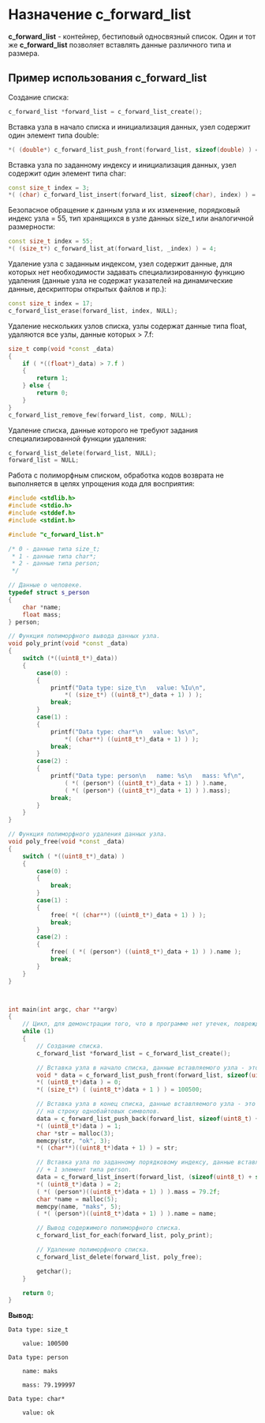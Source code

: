 # Назначение c_forward_list
**c_forward_list** - контейнер, бестиповый односвязный список. Один и тот же **c_forward_list** позволяет вставлять данные различного типа и размера.

## Пример использования c_forward_list

Создание списка:

```c++
c_forward_list *forward_list = c_forward_list_create();
```

Вставка узла в начало списка и инициализация данных, узел содержит один элемент типа double:

```c++
*( (double*) c_forward_list_push_front(forward_list, sizeof(double) ) = 3.1415f;
```

Вставка узла по заданному индексу и инициализация данных, узел содержит один элемент типа char:

```c++
const size_t index = 3;
*( (char) c_forward_list_insert(forward_list, sizeof(char), index) ) = 'F';
```

Безопасное обращение к данным узла и их изменение, порядковый индекс узла = 55, тип хранящихся в узле данных size_t или аналогичной размерности:

```c++
const size_t index = 55;
*( (size_t*) c_forward_list_at(forward_list, _index) ) = 4;
```

Удаление узла с заданным индексом, узел содержит данные, для которых нет необходимости задавать специализированную функцию удаления (данные узла не содержат указателей на динамические данные, дескрипторы открытых файлов и пр.):

```c++
const size_t index = 17;
c_forward_list_erase(forward_list, index, NULL);
```

Удаление нескольких узлов списка, узлы содержат данные типа float, удаляются все узлы, данные которых > 7.f:

```c++
size_t comp(void *const _data)
{
    if ( *((float*)_data) > 7.f )
    {
        return 1;
    } else {
        return 0;
    }
}
c_forward_list_remove_few(forward_list, comp, NULL);
```

Удаление списка, данные которого не требуют задания специализированной функции удаления:

```c++
c_forward_list_delete(forward_list, NULL);
forward_list = NULL;
```

Работа с полиморфным списком, обработка кодов возврата не выполняется в целях упрощения кода для восприятия:

```c++
#include <stdlib.h>
#include <stdio.h>
#include <stddef.h>
#include <stdint.h>

#include "c_forward_list.h"

/* 0 - данные типа size_t;
 * 1 - данные типа char*;
 * 2 - данные типа person;
 */

// Данные о человеке.
typedef struct s_person
{
	char *name;
	float mass;
} person;

// Функция полиморфного вывода данных узла. 
void poly_print(void *const _data)
{
	switch (*((uint8_t*)_data))
	{
		case(0) :
		{
			printf("Data type: size_t\n   value: %Iu\n",
				*( (size_t*) ((uint8_t*)_data + 1) ) );
			break;
		}
		case(1) :
		{
			printf("Data type: char*\n   value: %s\n", 
				*( (char**) ((uint8_t*)_data + 1) ) );
			break;
		}
		case(2) :
		{
			printf("Data type: person\n   name: %s\n   mass: %f\n",
				( *( (person*) ((uint8_t*)_data + 1) ) ).name,
				( *( (person*) ((uint8_t*)_data + 1) ) ).mass);
			break;
		}
	}
}

// Функция полиморфного удаления данных узла.
void poly_free(void *const _data)
{
	switch ( *((uint8_t*)_data) )
	{
		case(0) :
		{
			break;
		}
		case(1) :
		{
			free( *( (char**) ((uint8_t*)_data + 1) ) );
			break;
		}
		case(2) :
		{
			free( ( *( (person*) ((uint8_t*)_data + 1) ) ).name );
			break;
		}
	}
}



int main(int argc, char **argv)
{
	// Цикл, для демонстрации того, что в программе нет утечек, повреждений кучи и ошибок сегментации.
	while (1)
	{
		// Создание списка.
		c_forward_list *forward_list = c_forward_list_create();

		// Вставка узла в начало списка, данные вставляемого узла - это uint8_t(метка) + size_t
		void * data = c_forward_list_push_front(forward_list, sizeof(uint8_t) + sizeof(size_t));
		*( (uint8_t*)data ) = 0;
		*( (size_t*) ( (uint8_t*)data + 1 ) ) = 100500;

		// Вставка узла в конец списка, данные вставляемого узла - это uint8_t(метка) + указатель 
		// на строку однобайтовых символов.
		data = c_forward_list_push_back(forward_list, sizeof(uint8_t) + sizeof(char*));
		*( (uint8_t*)data ) = 1;
		char *str = malloc(3);
		memcpy(str, "ok", 3);
		*( (char**)((uint8_t*)data + 1) ) = str;

		// Вставка узла по заданному порядковому индексу, данные вставляемого узла - это uint8_t(метка) 
		// + 1 элемент типа person.
		data = c_forward_list_insert(forward_list, (sizeof(uint8_t) + sizeof(person)), 1);
		*( (uint8_t*)data ) = 2;
		( *( (person*)((uint8_t*)data + 1) ) ).mass = 79.2f;
		char *name = malloc(5);
		memcpy(name, "maks", 5);
		( *( (person*)((uint8_t*)data + 1) ) ).name = name;

		// Вывод содержимого полиморфного списка.
		c_forward_list_for_each(forward_list, poly_print);

		// Удаление полиморфного списка.
		c_forward_list_delete(forward_list, poly_free);

		getchar();
	}

	return 0;
}
```

**Вывод:**

    Data type: size_t

    	value: 100500
	
    Data type: person
	
    	name: maks
	
    	mass: 79.199997
	
    Data type: char*
	
    	value: ok
